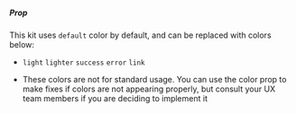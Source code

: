 ##### Prop

This kit uses `default` color by default, and can be replaced with colors below:

- `light` `lighter` `success` `error` `link`

* These colors are not for standard usage. You can use the color prop to make fixes if colors are not appearing properly, but consult your UX team members if you are deciding to implement it
